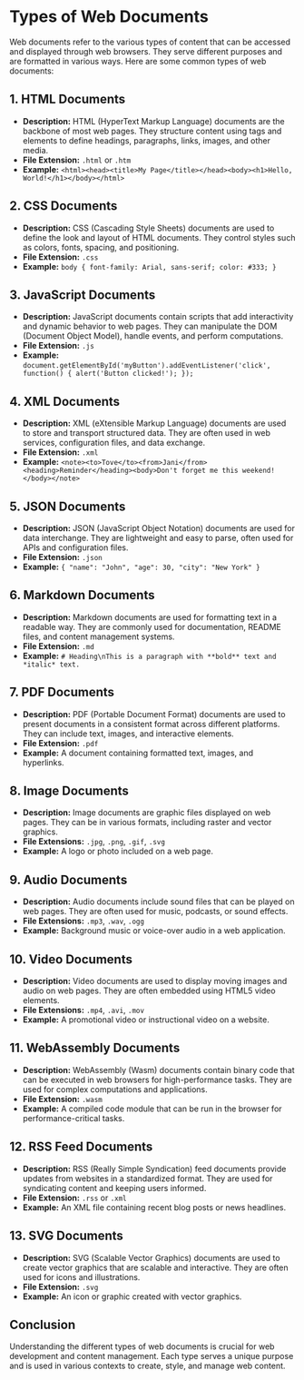 # Types of Web Documents

Web documents refer to the various types of content that can be accessed and displayed through web browsers. They serve different purposes and are formatted in various ways. Here are some common types of web documents:

## 1. HTML Documents

- **Description:** HTML (HyperText Markup Language) documents are the backbone of most web pages. They structure content using tags and elements to define headings, paragraphs, links, images, and other media.
- **File Extension:** `.html` or `.htm`
- **Example:** `<html><head><title>My Page</title></head><body><h1>Hello, World!</h1></body></html>`

## 2. CSS Documents

- **Description:** CSS (Cascading Style Sheets) documents are used to define the look and layout of HTML documents. They control styles such as colors, fonts, spacing, and positioning.
- **File Extension:** `.css`
- **Example:** `body { font-family: Arial, sans-serif; color: #333; }`

## 3. JavaScript Documents

- **Description:** JavaScript documents contain scripts that add interactivity and dynamic behavior to web pages. They can manipulate the DOM (Document Object Model), handle events, and perform computations.
- **File Extension:** `.js`
- **Example:** `document.getElementById('myButton').addEventListener('click', function() { alert('Button clicked!'); });`

## 4. XML Documents

- **Description:** XML (eXtensible Markup Language) documents are used to store and transport structured data. They are often used in web services, configuration files, and data exchange.
- **File Extension:** `.xml`
- **Example:** `<note><to>Tove</to><from>Jani</from><heading>Reminder</heading><body>Don't forget me this weekend!</body></note>`

## 5. JSON Documents

- **Description:** JSON (JavaScript Object Notation) documents are used for data interchange. They are lightweight and easy to parse, often used for APIs and configuration files.
- **File Extension:** `.json`
- **Example:** `{ "name": "John", "age": 30, "city": "New York" }`

## 6. Markdown Documents

- **Description:** Markdown documents are used for formatting text in a readable way. They are commonly used for documentation, README files, and content management systems.
- **File Extension:** `.md`
- **Example:** `# Heading\nThis is a paragraph with **bold** text and *italic* text.`

## 7. PDF Documents

- **Description:** PDF (Portable Document Format) documents are used to present documents in a consistent format across different platforms. They can include text, images, and interactive elements.
- **File Extension:** `.pdf`
- **Example:** A document containing formatted text, images, and hyperlinks.

## 8. Image Documents

- **Description:** Image documents are graphic files displayed on web pages. They can be in various formats, including raster and vector graphics.
- **File Extensions:** `.jpg`, `.png`, `.gif`, `.svg`
- **Example:** A logo or photo included on a web page.

## 9. Audio Documents

- **Description:** Audio documents include sound files that can be played on web pages. They are often used for music, podcasts, or sound effects.
- **File Extensions:** `.mp3`, `.wav`, `.ogg`
- **Example:** Background music or voice-over audio in a web application.

## 10. Video Documents

- **Description:** Video documents are used to display moving images and audio on web pages. They are often embedded using HTML5 video elements.
- **File Extensions:** `.mp4`, `.avi`, `.mov`
- **Example:** A promotional video or instructional video on a website.

## 11. WebAssembly Documents

- **Description:** WebAssembly (Wasm) documents contain binary code that can be executed in web browsers for high-performance tasks. They are used for complex computations and applications.
- **File Extension:** `.wasm`
- **Example:** A compiled code module that can be run in the browser for performance-critical tasks.

## 12. RSS Feed Documents

- **Description:** RSS (Really Simple Syndication) feed documents provide updates from websites in a standardized format. They are used for syndicating content and keeping users informed.
- **File Extension:** `.rss` or `.xml`
- **Example:** An XML file containing recent blog posts or news headlines.

## 13. SVG Documents

- **Description:** SVG (Scalable Vector Graphics) documents are used to create vector graphics that are scalable and interactive. They are often used for icons and illustrations.
- **File Extension:** `.svg`
- **Example:** An icon or graphic created with vector graphics.

## Conclusion

Understanding the different types of web documents is crucial for web development and content management. Each type serves a unique purpose and is used in various contexts to create, style, and manage web content.
